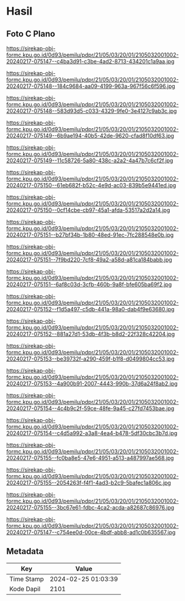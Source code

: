 # Hasil

## Foto C Plano

https://sirekap-obj-formc.kpu.go.id/0d93/pemilu/pdpr/21/05/03/20/01/2105032001002-20240217-075147--c4ba3d91-c3be-4ad2-8713-434201c1a9aa.jpg

https://sirekap-obj-formc.kpu.go.id/0d93/pemilu/pdpr/21/05/03/20/01/2105032001002-20240217-075148--184c9684-aa09-4199-963a-967f56c6f596.jpg

https://sirekap-obj-formc.kpu.go.id/0d93/pemilu/pdpr/21/05/03/20/01/2105032001002-20240217-075148--583d93d5-c033-4329-9fe0-3e4127c9ab3c.jpg

https://sirekap-obj-formc.kpu.go.id/0d93/pemilu/pdpr/21/05/03/20/01/2105032001002-20240217-075149--6b9ae194-40b5-42de-9620-cfad8f10df63.jpg

https://sirekap-obj-formc.kpu.go.id/0d93/pemilu/pdpr/21/05/03/20/01/2105032001002-20240217-075149--11c58726-5a80-438c-a2a2-4a47b7c6cf2f.jpg

https://sirekap-obj-formc.kpu.go.id/0d93/pemilu/pdpr/21/05/03/20/01/2105032001002-20240217-075150--61eb682f-b52c-4e9d-ac03-839b5e9441ed.jpg

https://sirekap-obj-formc.kpu.go.id/0d93/pemilu/pdpr/21/05/03/20/01/2105032001002-20240217-075150--0cf14cbe-cb97-45a1-afda-53517a2d2a14.jpg

https://sirekap-obj-formc.kpu.go.id/0d93/pemilu/pdpr/21/05/03/20/01/2105032001002-20240217-075151--b27bf34b-1b80-48ed-91ec-7fc288548e0b.jpg

https://sirekap-obj-formc.kpu.go.id/0d93/pemilu/pdpr/21/05/03/20/01/2105032001002-20240217-075151--7f9bd220-7cf8-49a2-a58d-a81ca184babb.jpg

https://sirekap-obj-formc.kpu.go.id/0d93/pemilu/pdpr/21/05/03/20/01/2105032001002-20240217-075151--6af8c03d-3cfb-460b-9a8f-bfe605ba69f2.jpg

https://sirekap-obj-formc.kpu.go.id/0d93/pemilu/pdpr/21/05/03/20/01/2105032001002-20240217-075152--f1d5a497-c5db-441a-98a0-dab4f9e63680.jpg

https://sirekap-obj-formc.kpu.go.id/0d93/pemilu/pdpr/21/05/03/20/01/2105032001002-20240217-075152--881a27d1-53db-4f3b-b8d2-22f328c42204.jpg

https://sirekap-obj-formc.kpu.go.id/0d93/pemilu/pdpr/21/05/03/20/01/2105032001002-20240217-075153--be39732f-a290-459f-b1f8-d0499804cc53.jpg

https://sirekap-obj-formc.kpu.go.id/0d93/pemilu/pdpr/21/05/03/20/01/2105032001002-20240217-075153--4a900b91-2007-4443-990b-37d6a24f8ab2.jpg

https://sirekap-obj-formc.kpu.go.id/0d93/pemilu/pdpr/21/05/03/20/01/2105032001002-20240217-075154--4c4b9c2f-59ce-48fe-9a45-c27fd7453bae.jpg

https://sirekap-obj-formc.kpu.go.id/0d93/pemilu/pdpr/21/05/03/20/01/2105032001002-20240217-075154--c4d5a992-a3a8-4ea4-b478-5df30cbc3b7d.jpg

https://sirekap-obj-formc.kpu.go.id/0d93/pemilu/pdpr/21/05/03/20/01/2105032001002-20240217-075155--fc0ba8e5-47e6-4951-a513-a487997ae568.jpg

https://sirekap-obj-formc.kpu.go.id/0d93/pemilu/pdpr/21/05/03/20/01/2105032001002-20240217-075155--2054263f-f4f1-4ad3-b2c9-5bafec1a806c.jpg

https://sirekap-obj-formc.kpu.go.id/0d93/pemilu/pdpr/21/05/03/20/01/2105032001002-20240217-075155--3bc67e61-fdbc-4ca2-acda-a82687c86976.jpg

https://sirekap-obj-formc.kpu.go.id/0d93/pemilu/pdpr/21/05/03/20/01/2105032001002-20240217-075147--c754ee0d-00ce-4bdf-abb8-ad1c0b635567.jpg


## Metadata

| Key        | Value               |
| ---------- | ------------------- |
| Time Stamp | 2024-02-25 01:03:39 |
| Kode Dapil | 2101                |



